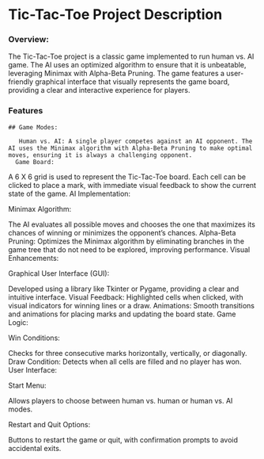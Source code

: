 # Tic-Tac-Toe Project Description


### Overview:

The Tic-Tac-Toe project is a classic game implemented to run human vs. AI game. The AI uses an optimized algorithm to ensure that it is unbeatable, leveraging Minimax with Alpha-Beta Pruning. The game features a user-friendly graphical interface that visually represents the game board, providing a clear and interactive experience for players.

### Features

    ## Game Modes:

       Human vs. AI: A single player competes against an AI opponent. The AI uses the Minimax algorithm with Alpha-Beta Pruning to make optimal moves, ensuring it is always a challenging opponent.
      Game Board:

A 6 X 6 grid is used to represent the Tic-Tac-Toe board.
Each cell can be clicked to place a mark, with immediate visual feedback to show the current state of the game.
AI Implementation:

Minimax Algorithm:

The AI evaluates all possible moves and chooses the one that maximizes its chances of winning or minimizes the opponent’s chances.
Alpha-Beta Pruning: Optimizes the Minimax algorithm by eliminating branches in the game tree that do not need to be explored, improving performance.
Visual Enhancements:

Graphical User Interface (GUI): 

Developed using a library like Tkinter or Pygame, providing a clear and intuitive interface.
Visual Feedback: Highlighted cells when clicked, with visual indicators for winning lines or a draw.
Animations: Smooth transitions and animations for placing marks and updating the board state.
Game Logic:

Win Conditions:

Checks for three consecutive marks horizontally, vertically, or diagonally.
Draw Condition: Detects when all cells are filled and no player has won.
User Interface:

Start Menu:

Allows players to choose between human vs. human or human vs. AI modes.

Restart and Quit Options:

Buttons to restart the game or quit, with confirmation prompts to avoid accidental exits.
